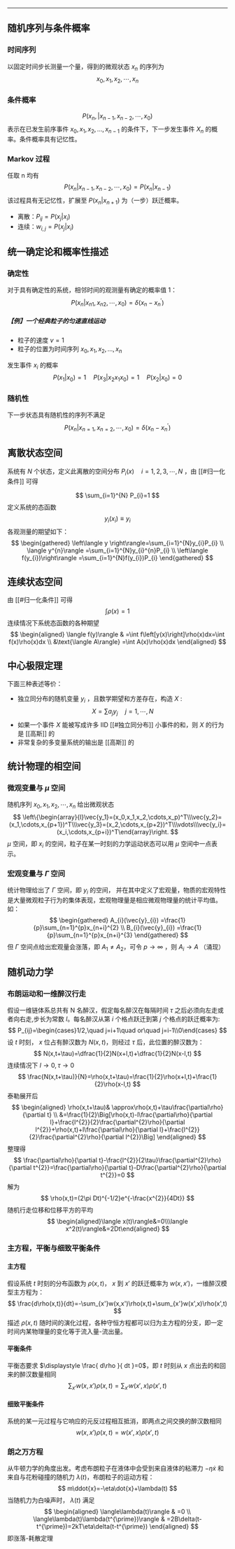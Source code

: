 
-------

## 随机序列与条件概率
### 时间序列
以固定时间步长测量一个量，得到的微观状态 $\displaystyle x_{n}$ 的序列为
$$
x_{0},x_{1},x_{2},\cdots,x_{n}
$$
### 条件概率
$$
P(x_n,|x_{n-1},x_{n-2},\cdots ,x_0)
$$
 表示在已发生前序事件 $\displaystyle x_{0},x_{1},x_{2},\dots,x_{n-1}$ 的条件下，下一步发生事件 $X_{n}$ 的概率。条件概率具有记忆性。
### Markov 过程
任取 n 均有 
$$
P(x_{n}|x_{n-1},x_{n-2},\cdots, x_{0})=P(x_{n}|x_{n-1})
$$
该过程具有无记忆性，扩展至 $\displaystyle P(x_n|x_{n+1})$ 为（一步）跃迁概率。

- 离散：$\displaystyle P_{ij}=P(x_{j}|x_{i})$
- 连续：$\displaystyle w_{i,j}=P(x_{j}|x_{i})$ 

## 统一确定论和概率性描述
### 确定性
对于具有确定性的系统，相邻时间的观测量有确定的概率值 1：
$$
P(x_{n}|x_{n1},x_{n2},\cdots ,x_{0})=\delta(x_{n}-x_{n}^{\prime})
$$
##### 【例】一个经典粒子的匀速直线运动
- 粒子的速度 $v=1$ 
- 粒子的位置为时间序列 $\displaystyle x_{0},x_{1},x_{2},\dots,x_{n}$

发生事件 $x_{i}$ 的概率
$$
P(x_{1}|x_{0})=1\quad P(x_{3}|x_{2}x_{1}x_{0})=1\quad P(x_{2}|x_{0})=0
$$
### 随机性
下一步状态具有随机性的序列不满足
$$
P(x_{n}|x_{n=1},x_{n=2},\cdots ,x_{0})=\delta(x_{n}-x_{n}^{\prime})
$$
## 离散状态空间
系统有 $N$ 个状态，定义此离散的空间分布 $\displaystyle P_{i}(x)\quad i=1,2,3,\cdots,N$ ，由 [[#归一化条件]] 可得

$$
\sum_{i=1}^{N} P_{i}=1
$$
定义系统的态函数
$$
y_{i}(x_{i})\equiv y_{i}
$$
各观测量的期望如下：
$$
\begin{gathered}
\left\langle y \right\rangle=\sum_{i=1}^{N}y_{i}P_{i} \\
\langle y^{n}\rangle  =\sum_{i=1}^{N}y_{i}^{n}P_{i} \\
\left\langle f(y_{i})\right\rangle  =\sum_{i=1}^{N}f(y_{i})P_{i} 
\end{gathered}
$$
## 连续状态空间
由 [[#归一化条件]] 可得
$$
\int\rho(x)=1
$$
连续情况下系统态函数的各种期望
$$
\begin{aligned}
\langle f(y)\rangle & =\int f\left[y(x)\right]\rho(x)dx=\int f(x)\rho(x)dx  \\
&\text{\langle A\rangle} =\int A(x)\rho(x)dx 
\end{aligned}
$$
## 中心极限定理
下面三种表述等价：
- 独立同分布的随机变量 $\displaystyle y_{i}$ ，且数学期望和方差存在，构造 $X$ : $$X=\sum a_{j}y_{j}\quad j=1,\cdots,N$$
-  如果一个事件 $X$ 能被写成许多 IID  [[#独立同分布]] 小事件的和，则 $X$ 的行为是 [[高斯]]  的
- 非常复杂的多变量系统的输出是 [[高斯]] 的

## 统计物理的相空间
### 微观变量与 $\displaystyle \mu$ 空间
随机序列 $\displaystyle x_{0},x_{1},x_{2},\cdots,x_{n}$ 给出微观状态
$$
\left\{\begin{array}{l}\vec{y_1}=(x_0,x_1,x_2,\cdots,x_p)^T\\\vec{y_2}=(x_1,\cdots,x_{p+1})^T\\\vec{y_3}=(x_2,\cdots,x_{p+2})^T\\\vdots\\\vec{y_i}=(x_i,\cdots,x_{p+i})^T\end{array}\right.
$$
 $\displaystyle \mu$ 空间，即 $x_{i}$ 的空间，粒子在某一时刻的力学运动状态可以用 $\displaystyle \mu$ 空间中一点表示。
### 宏观变量与 $\Gamma$ 空间
统计物理给出了 $\Gamma$ 空间，即 $y_{i}$ 的空间，
并在其中定义了宏观量，物质的宏观特性是大量微观粒子行为的集体表现，宏观物理量是相应微观物理量的统计平均值。
如：
$$
\begin{gathered}
A_{i}(\vec{y}_{i}) =\frac{1}{p}\sum_{n=1}^{p}x_{n+i}^{2} \\
B_{i}(\vec{y}_{i}) =\frac{1}{p}\sum_{n=1}^{p}x_{n+i}^{3} 
\end{gathered}
$$
但 $\Gamma$ 空间点给出宏观量会涨落，即 $\displaystyle A_{1}\neq A_{2}$，可令 $\displaystyle p\to\infty$ ，则 $\displaystyle A_{i}\to A$ （涌现）
## 随机动力学
### 布朗运动和一维醉汉行走
假设一维链体系总共有 N 名醉汉，假定每名醉汉在每隔时间 $\tau$ 之后必须向左走或者向右走,步长为常数 $l$。每名醉汉从第 $i$ 个格点跃迁到第 $j$ 个格点的跃迁概率为:
$$
P_{ij}=\begin{cases}1/2,\quad j=i+1\quad or\quad j=i-1\\0\end{cases}
$$
设 $t$ 时刻， $x$ 位占有醉汉数为 $N(x, t)$，则经过 $\tau$ 后，此位置的醉汉数为：
$$
N(x,t+\tau)=\dfrac{1}{2}N(x+l,t)+\dfrac{1}{2}N(x-l,t)
$$
连续情况下 $\displaystyle l\rightarrow0,\tau\rightarrow0$
$$
\frac{N(x,t+\tau)}{N}=\rho(x,t+\tau)=\frac{1}{2}\rho(x+l,t)+\frac{1}{2}\rho(x-l,t)
$$
泰勒展开后 
$$
\begin{aligned}
\rho(x,t+\tau)& \approx\rho(x,t)+\tau\frac{\partial\rho}{\partial t}  \\
&=\frac{1}{2}\Big[\rho(x,t)-l\frac{\partial\rho}{\partial l}+\frac{l^{2}}{2}\frac{\partial^{2}\rho}{\partial l^{2}}+\rho(x,t)+l\frac{\partial\rho}{\partial l}+\frac{l^{2}}{2}\frac{\partial^{2}\rho}{\partial l^{2}}\Big]
\end{aligned}
$$
整理得
$$
\frac{\partial\rho}{\partial t}-\frac{l^{2}}{2\tau}\frac{\partial^{2}\rho}{\partial t^{2}}=\frac{\partial\rho}{\partial t}-D\frac{\partial^{2}\rho}{\partial t^{2}}=0
$$
解为
$$
\rho(x,t)=(2\pi Dt)^{-1/2}e^{-\frac{x^{2}}{4Dt}}
$$
随机行走位移和位移平方的平均
$$
\begin{aligned}\langle x(t)\rangle&=0\\\langle x^2(t)\rangle&=2Dt\end{aligned}
$$

### 主方程，平衡与细致平衡条件
#### 主方程
假设系统 $t$ 时刻的分布函数为 $ρ(x, t)$， $x$ 到 $x'$ 的跃迁概率为 $w(x, x')$，一维醉汉模型主方程为：
$$
\frac{d\rho(x,t)}{dt}=-\sum_{x'}w(x,x')\rho(x,t)+\sum_{x'}w(x',x)\rho(x',t)
$$
描述 $ρ(x, t)$ 随时间的演化过程，各种守恒方程都可以归为主方程的分支，即一定时间内某物理量的变化等于流入量-流出量。

#### 平衡条件
平衡态要求 $\displaystyle \frac{ d\rho }{ dt }=0$，即 $t$ 时刻从 $x$ 点出去的和回来的醉汉数量相同
$$
\sum_{x'}w(x,x')\rho(x,t)=\sum_{x'}w(x',x)\rho(x',t)
$$
#### 细致平衡条件
系统的某一元过程与它响应的元反过程相互抵消，即两点之间交换的醉汉数相同
$$
w(x,x')\rho(x,t)=w(x',x)\rho(x',t)
$$
### 朗之万方程
从牛顿力学的角度出发。考虑布朗粒子在液体中会受到来自液体的粘滞力 $\displaystyle -\eta\dot{x}$ 和来自与花粉碰撞的随机力 $\displaystyle \lambda(t)$，布朗粒子的运动方程：
$$
m\ddot{x}=-\eta\dot{x}+\lambda(t)
$$
当随机力为白噪声时，  $\displaystyle \lambda(t)$ 满足
$$
\begin{aligned}
\langle\lambda(t)\rangle & =0  \\
\langle\lambda(t)\lambda(t^{\prime})\rangle & =2B\delta(t-t^{\prime})=2kT\eta\delta(t-t^{\prime}) 
\end{aligned}
$$
即涨落-耗散定理
